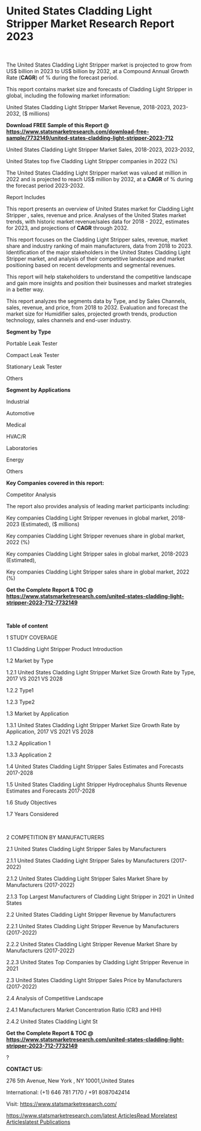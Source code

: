 <h1>United States Cladding Light Stripper Market Research Report 2023</h1><br/><p>The United States Cladding Light Stripper market is projected to grow from US$ billion in 2023 to US$ billion by 2032, at a Compound Annual Growth Rate (<strong>CAGR</strong>) of % during the forecast period.</p>
 
 
 
 <p>This report contains market size and forecasts of Cladding Light Stripper in global, including the following market information:</p>
 
 
 
 <p>United States Cladding Light Stripper Market Revenue, 2018-2023, 2023-2032, ($ millions)</p>
 
 
 
 <p><strong>Download FREE Sample of this Report @ <a href="https://www.statsmarketresearch.com/download-free-sample/7732149/united-states-cladding-light-stripper-2023-712">https://www.statsmarketresearch.com/download-free-sample/7732149/united-states-cladding-light-stripper-2023-712</a></strong></p>
 
 
 
 <p>United States Cladding Light Stripper Market Sales, 2018-2023, 2023-2032,</p>
 
 
 
 <p>United States top five Cladding Light Stripper companies in 2022 (%)</p>
 
 
 
 <p>The United States Cladding Light Stripper market was valued at million in 2022 and is projected to reach US$ million by 2032, at a <strong>CAGR</strong> of % during the forecast period 2023-2032.</p>
 
 
 
 <p>Report Includes</p>
 
 
 
 <p>This report presents an overview of United States market for Cladding Light Stripper , sales, revenue and price. Analyses of the United States market trends, with historic market revenue/sales data for 2018 - 2022, estimates for 2023, and projections of <strong>CAGR</strong> through 2032.</p>
 
 
 
 <p>This report focuses on the Cladding Light Stripper sales, revenue, market share and industry ranking of main manufacturers, data from 2018 to 2023. Identification of the major stakeholders in the United States Cladding Light Stripper market, and analysis of their competitive landscape and market positioning based on recent developments and segmental revenues.</p>
 
 
 
 <p>This report will help stakeholders to understand the competitive landscape and gain more insights and position their businesses and market strategies in a better way.</p>
 
 
 
 <p>This report analyzes the segments data by Type, and by Sales Channels, sales, revenue, and price, from 2018 to 2032. Evaluation and forecast the market size for Humidifier sales, projected growth trends, production technology, sales channels and end-user industry.</p>
 
 
 
 <p><strong>Segment by Type</strong></p>
 
 
 
 <p>Portable Leak Tester</p>
 
 
 
 <p>Compact Leak Tester</p>
 
 
 
 <p>Stationary Leak Tester</p>
 
 
 
 <p>Others</p>
 
 
 
 <p><strong>Segment <strong><strong>by Applications</strong></strong></strong></p>
 
 
 
 <p>Industrial</p>
 
 
 
 <p>Automotive</p>
 
 
 
 <p>Medical</p>
 
 
 
 <p>HVAC/R</p>
 
 
 
 <p>Laboratories</p>
 
 
 
 <p>Energy</p>
 
 
 
 <p>Others</p>
 
 
 
 <p><strong>Key Companies covered in this report:</strong></p>
 
 
 
 <p>Competitor Analysis</p>
 
 
 
 <p>The report also provides analysis of leading market participants including:</p>
 
 
 
 <p>Key companies Cladding Light Stripper revenues in global market, 2018-2023 (Estimated), ($ millions)</p>
 
 
 
 <p>Key companies Cladding Light Stripper revenues share in global market, 2022 (%)</p>
 
 
 
 <p>Key companies Cladding Light Stripper sales in global market, 2018-2023 (Estimated),</p>
 
 
 
 <p>Key companies Cladding Light Stripper sales share in global market, 2022 (%)</p>
 
 
 
 <div><b>Get the Complete Report & TOC @ <a href="https://www.statsmarketresearch.com/united-states-cladding-light-stripper-2023-712-7732149">https://www.statsmarketresearch.com/united-states-cladding-light-stripper-2023-712-7732149</a></b></div>
 
 
 
 <p><br />
 
 <b>Table of content</b></p>
 
 
 
 <p>1 STUDY COVERAGE<br />
 
 1.1 Cladding Light Stripper Product Introduction<br />
 
 1.2 Market by Type<br />
 
 1.2.1 United States Cladding Light Stripper Market Size Growth Rate by Type, 2017 VS 2021 VS 2028<br />
 
 1.2.2 Type1<br />
 
 1.2.3 Type2<br />
 
 1.3 Market by Application<br />
 
 1.3.1 United States Cladding Light Stripper Market Size Growth Rate by Application, 2017 VS 2021 VS 2028<br />
 
 1.3.2 Application 1<br />
 
 1.3.3 Application 2<br />
 
 1.4 United States Cladding Light Stripper Sales Estimates and Forecasts 2017-2028<br />
 
 1.5 United States Cladding Light Stripper Hydrocephalus Shunts Revenue Estimates and Forecasts 2017-2028<br />
 
 1.6 Study Objectives<br />
 
 1.7 Years Considered<br />
 
 <br />
 
 2 COMPETITION BY MANUFACTURERS<br />
 
 2.1 United States Cladding Light Stripper Sales by Manufacturers<br />
 
 2.1.1 United States Cladding Light Stripper Sales by Manufacturers (2017-2022)<br />
 
 2.1.2 United States Cladding Light Stripper Sales Market Share by Manufacturers (2017-2022)<br />
 
 2.1.3 Top Largest Manufacturers of Cladding Light Stripper in 2021 in United States<br />
 
 2.2 United States Cladding Light Stripper Revenue by Manufacturers<br />
 
 2.2.1 United States Cladding Light Stripper Revenue by Manufacturers (2017-2022)<br />
 
 2.2.2 United States Cladding Light Stripper Revenue Market Share by Manufacturers (2017-2022)<br />
 
 2.2.3 United States Top Companies by Cladding Light Stripper Revenue in 2021<br />
 
 2.3 United States Cladding Light Stripper Sales Price by Manufacturers (2017-2022)<br />
 
 2.4 Analysis of Competitive Landscape<br />
 
 2.4.1 Manufacturers Market Concentration Ratio (CR3 and HHI)<br />
 
 2.4.2 United States Cladding Light St</p>
 
 
 
 <div><b>Get the Complete Report & TOC @ <a href="https://www.statsmarketresearch.com/united-states-cladding-light-stripper-2023-712-7732149">https://www.statsmarketresearch.com/united-states-cladding-light-stripper-2023-712-7732149</a></b></div>
 
 
 
 <p>? </p>
 
 
 
 <p><b>CONTACT US:</b><br />
 
 276 5th Avenue, New York , NY 10001,United States<br />
 
 International: (+1) 646 781 7170 / +91 8087042414<br />
 
 Visit: <a href="https://www.statsmarketresearch.com/">https://www.statsmarketresearch.com/</a><br />
 
 <a href="https://gyeongbokgung.com">https://www.statsmarketresearch.com/</a><a href="https://hallyeomaritime.com">latest Articles</a><a href="https://jingwansa.com">Read More</a><a href="https://nguoiviet.jp/">latest Articles</a><a href="https://www.intelmarketresearch.com/">latest Publications</a></p>